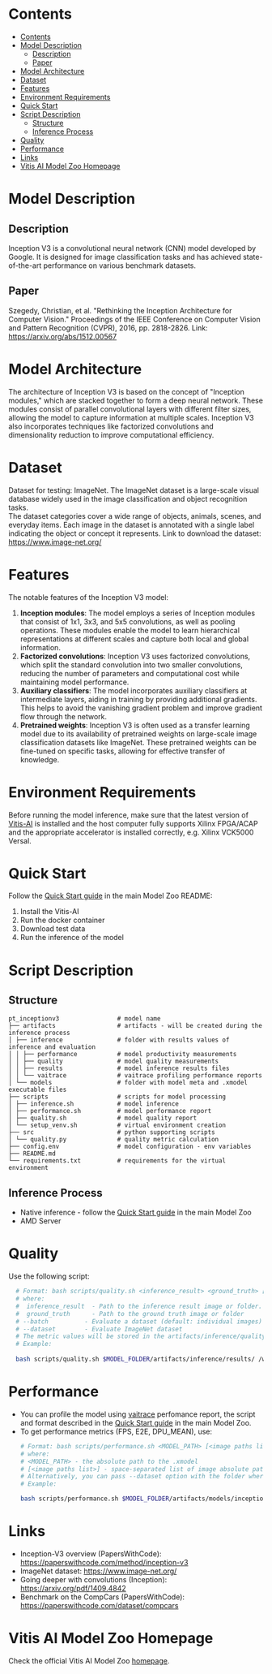 ﻿# Contents

- [Contents](#contents)
- [Model Description](#model-description)
  - [Description](#description)
  - [Paper](#paper)
- [Model Architecture](#model-architecture)
- [Dataset](#dataset)
- [Features](#features)
- [Environment Requirements](#environment-requirements)
- [Quick Start](#quick-start)
- [Script Description](#script-description)
  - [Structure](#structure)
  - [Inference Process](#inference-process)
- [Quality](#quality)
- [Performance](#performance)
- [Links](#links)
- [Vitis AI Model Zoo Homepage](#vitis-ai-model-zoo-homepage)

# Model Description

## Description

Inception V3 is a convolutional neural network (CNN) model developed by Google. It is designed for image classification
tasks and has achieved state-of-the-art performance on various benchmark datasets.

## Paper

Szegedy, Christian, et al. "Rethinking the Inception Architecture for Computer Vision." Proceedings of the IEEE Conference
on Computer Vision and Pattern Recognition (CVPR), 2016, pp. 2818-2826. Link: https://arxiv.org/abs/1512.00567

# Model Architecture

The architecture of Inception V3 is based on the concept of "Inception modules," which are stacked together to form a deep neural network.
These modules consist of parallel convolutional layers with different filter sizes, allowing the model to capture information at multiple scales.
Inception V3 also incorporates techniques like factorized convolutions and dimensionality reduction to improve computational efficiency.

# Dataset

Dataset for testing: ImageNet. The ImageNet dataset is a large-scale visual database widely used in the image classification and object recognition tasks. <br>
The dataset categories cover a wide range of objects, animals, scenes, and everyday items. Each image in the dataset is annotated with a single label indicating the object or concept it represents.
Link to download the  dataset: https://www.image-net.org/

# Features

The notable features of the Inception V3 model:

1. **Inception modules**: The model employs a series of Inception modules that consist of 1x1, 3x3, and 5x5 convolutions,
   as well as pooling operations. These modules enable the model to learn hierarchical representations at different scales
   and capture both local and global information.
2. **Factorized convolutions**: Inception V3 uses factorized convolutions, which split the standard convolution
   into two smaller convolutions, reducing the number of parameters and computational cost while maintaining model performance.
3. **Auxiliary classifiers**: The model incorporates auxiliary classifiers at intermediate layers, aiding in training by providing additional gradients.
   This helps to avoid the vanishing gradient problem and improve gradient flow through the network.
4. **Pretrained weights**: Inception V3 is often used as a transfer learning model due to its availability of pretrained
   weights on large-scale image classification datasets like ImageNet. These pretrained weights can be fine-tuned on specific tasks, allowing for effective transfer of knowledge.

# Environment Requirements

Before running the model inference, make sure that the latest version of
[Vitis-AI](https://xilinx.github.io/Vitis-AI/docs/install/install.html) is installed and the host computer fully supports
Xilinx FPGA/ACAP and the appropriate accelerator is installed correctly, e.g. Xilinx VCK5000 Versal.

# Quick Start

Follow the [Quick Start guide](../../../README.md#quick-start) in the main Model Zoo README:

1. Install the Vitis-AI
2. Run the docker container
3. Download test data
4. Run the inference of the model

# Script Description

## Structure

```text
pt_inceptionv3                # model name  
├── artifacts                 # artifacts - will be created during the inference process
│ ├── inference               # folder with results values of inference and evaluation
│ │ ├── performance           # model productivity measurements
│ │ ├── quality               # model quality measurements
│ │ ├── results               # model inference results files
│ │ └── vaitrace              # vaitrace profiling performance reports
│ └── models                  # folder with model meta and .xmodel executable files
├── scripts                   # scripts for model processing 
│ ├── inference.sh            # model inference
│ ├── performance.sh          # model performance report
│ ├── quality.sh              # model quality report
│ └── setup_venv.sh           # virtual environment creation
├── src                       # python supporting scripts
│ └── quality.py              # quality metric calculation
├── config.env                # model configuration - env variables
├── README.md
└── requirements.txt          # requirements for the virtual environment
```

## Inference Process

- Native inference - follow the [Quick Start guide](../../../README.md#quick-start) in the main Model Zoo
- AMD Server

# Quality

Use the following script:

```bash
  # Format: bash scripts/quality.sh <inference_result> <ground_truth> [--batch] [--dataset]
  # where:
  #  inference_result  - Path to the inference result image or folder.
  #  ground_truth      - Path to the ground truth image or folder
  # --batch          - Evaluate a dataset (default: individual images)
  # --dataset        - Evaluate ImageNet dataset
  # The metric values will be stored in the artifacts/inference/quality/metrics.txt file
  # Example:
  
  bash scripts/quality.sh $MODEL_FOLDER/artifacts/inference/results/ /workspace/Vitis-AI-Library/samples/classification/images/ --batch
```

# Performance

- You can profile the model using [vaitrace](https://docs.xilinx.com/r/en-US/ug1414-vitis-ai/Starting-a-Simple-Trace-with-vaitrace) perfomance report,
  the script and format described in the [Quick Start guide](../../../README.md#vaitrace) in the main Model Zoo.
- To get performance metrics (FPS, E2E, DPU_MEAN), use:
  ```bash
  # Format: bash scripts/performance.sh <MODEL_PATH> [<image paths list>]
  # where:
  # <MODEL_PATH> - the absolute path to the .xmodel
  # [<image paths list>] - space-separated list of image absolute paths
  # Alternatively, you can pass --dataset option with the folder where images are stored.
  # Example:

  bash scripts/performance.sh $MODEL_FOLDER/artifacts/models/inception_v3_pruned_0_5_pt/inception_v3_pruned_0_5_pt.xmodel --dataset /workspace/Vitis-AI-Library/samples/classification/images/
  ```

# Links

- Inception-V3 overview (PapersWithCode): https://paperswithcode.com/method/inception-v3
- ImageNet dataset: https://www.image-net.org/
- Going deeper with convolutions (Inception): https://arxiv.org/pdf/1409.4842
- Benchmark on the CompCars (PapersWithCode): https://paperswithcode.com/dataset/compcars

# Vitis AI Model Zoo Homepage

Check the official Vitis AI Model Zoo [homepage](https://github.com/Xilinx/Vitis-AI/tree/master/model_zoo).
